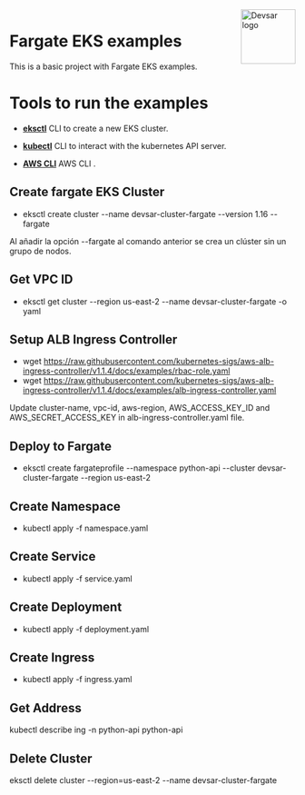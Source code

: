 <img src="https://devsar.s3-sa-east-1.amazonaws.com/logo_emails-02.png" alt="Devsar logo" title="Devsar Talks" align="right" height="96" width="96"/>

# Fargate EKS examples

This is a basic project with Fargate EKS examples.

# Tools to run the examples

- <a href="https://docs.aws.amazon.com/es_es/eks/latest/userguide/eksctl.html#installing-eksctl" target="_blank">**eksctl**</a> CLI to create a new EKS cluster.
- <a href="https://kubernetes.io/docs/tasks/tools/install-kubectl/" target="_blank">**kubectl**</a> CLI to interact with the kubernetes API server.

- <a href="https://docs.aws.amazon.com/es_es/cli/latest/userguide/cli-chap-install.html" target="_blank">**AWS CLI**</a> AWS CLI .



## Create fargate EKS Cluster

- eksctl create cluster --name devsar-cluster-fargate --version 1.16 --fargate

Al añadir la opción --fargate al comando anterior se crea un clúster sin un grupo de nodos. 

## Get VPC ID

- eksctl get cluster --region us-east-2 --name devsar-cluster-fargate -o yaml

## Setup ALB Ingress Controller

- wget https://raw.githubusercontent.com/kubernetes-sigs/aws-alb-ingress-controller/v1.1.4/docs/examples/rbac-role.yaml
- wget https://raw.githubusercontent.com/kubernetes-sigs/aws-alb-ingress-controller/v1.1.4/docs/examples/alb-ingress-controller.yaml

Update cluster-name, vpc-id, aws-region, AWS_ACCESS_KEY_ID and AWS_SECRET_ACCESS_KEY in alb-ingress-controller.yaml file.


## Deploy to Fargate

- eksctl create fargateprofile --namespace python-api --cluster devsar-cluster-fargate --region us-east-2

## Create Namespace

- kubectl apply -f namespace.yaml

## Create Service

- kubectl apply -f service.yaml


## Create Deployment

- kubectl apply -f deployment.yaml


## Create Ingress

- kubectl apply -f ingress.yaml

## Get Address
kubectl describe ing -n python-api python-api

## Delete Cluster
eksctl delete cluster --region=us-east-2 --name devsar-cluster-fargate




